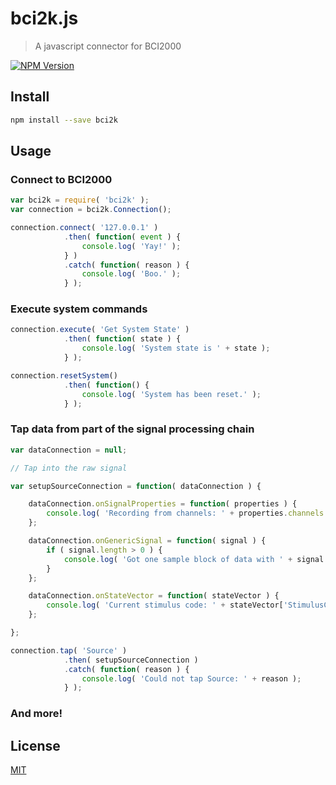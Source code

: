 # bci2k.js

> A javascript connector for BCI2000

[![NPM Version][npm-image]][npm-url]

## Install

```bash
npm install --save bci2k
```

## Usage

### Connect to BCI2000

```js
var bci2k = require( 'bci2k' );
var connection = bci2k.Connection();

connection.connect( '127.0.0.1' )
            .then( function( event ) {
                console.log( 'Yay!' );
            } )
            .catch( function( reason ) {
                console.log( 'Boo.' );
            } );
```

### Execute system commands

```js
connection.execute( 'Get System State' )
            .then( function( state ) {
                console.log( 'System state is ' + state );
            } );

connection.resetSystem()
            .then( function() {
                console.log( 'System has been reset.' );
            } );
```

### Tap data from part of the signal processing chain

```js
var dataConnection = null;

// Tap into the raw signal

var setupSourceConnection = function( dataConnection ) {

    dataConnection.onSignalProperties = function( properties ) {
        console.log( 'Recording from channels: ' + properties.channels );
    };

    dataConnection.onGenericSignal = function( signal ) {
        if ( signal.length > 0 ) {
            console.log( 'Got one sample block of data with ' + signal.length + ' channels and ' + signal[0].length + ' samples.' );
        }
    };

    dataConnection.onStateVector = function( stateVector ) {
        console.log( 'Current stimulus code: ' + stateVector['StimulusCode'] );
    };

};

connection.tap( 'Source' )
            .then( setupSourceConnection )
            .catch( function( reason ) {
                console.log( 'Could not tap Source: ' + reason );
            } );
```

### And more!


## License

[MIT](http://vjpr.mit-license.org)

[npm-image]: https://img.shields.io/npm/v/bci2k.svg
[npm-url]: https://npmjs.org/package/bci2k
